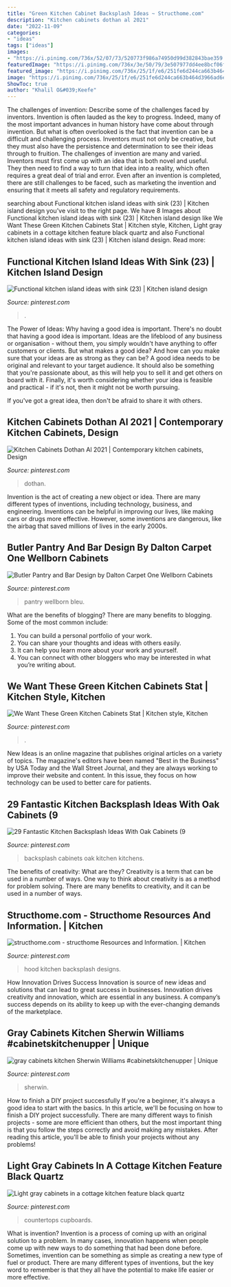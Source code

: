 ```yaml
---
title: "Green Kitchen Cabinet Backsplash Ideas ~ Structhome.com"
description: "Kitchen cabinets dothan al 2021"
date: "2022-11-09"
categories:
- "ideas"
tags: ["ideas"]
images:
- "https://i.pinimg.com/736x/52/07/73/520773f986a74950d99d382843bae359.jpg"
featuredImage: "https://i.pinimg.com/736x/3e/50/79/3e507977dd4ee8bcf06f09d4bf4c051d.jpg"
featured_image: "https://i.pinimg.com/736x/25/1f/e6/251fe6d244ca663b464d3966ad6eb944.jpg"
image: "https://i.pinimg.com/736x/25/1f/e6/251fe6d244ca663b464d3966ad6eb944.jpg"
ShowToc: true
author: "Khalil O&#039;Keefe"
---
```



The challenges of invention: Describe some of the challenges faced by inventors.
Invention is often lauded as the key to progress. Indeed, many of the most important advances in human history have come about through invention. But what is often overlooked is the fact that invention can be a difficult and challenging process. Inventors must not only be creative, but they must also have the persistence and determination to see their ideas through to fruition.
The challenges of invention are many and varied. Inventors must first come up with an idea that is both novel and useful. They then need to find a way to turn that idea into a reality, which often requires a great deal of trial and error. Even after an invention is completed, there are still challenges to be faced, such as marketing the invention and ensuring that it meets all safety and regulatory requirements.

	

		
searching about Functional kitchen island ideas with sink (23) | Kitchen island design you've visit to the right page. We have 8 Images about Functional kitchen island ideas with sink (23) | Kitchen island design like We Want These Green Kitchen Cabinets Stat | Kitchen style, Kitchen, Light gray cabinets in a cottage kitchen feature black quartz and also Functional kitchen island ideas with sink (23) | Kitchen island design. Read more:
		
    
## Functional Kitchen Island Ideas With Sink (23) | Kitchen Island Design

<img loading=lazy src="https://i.pinimg.com/736x/3c/84/6b/3c846b2a91734ed0f3c2061aaaaf3614.jpg" onerror="this.onerror=null;this.src='https://tse2.mm.bing.net/th?id=OIP.tviXXvRI4gGRrM8eG4IApQHaJ3&amp;pid=15.1';" alt="Functional kitchen island ideas with sink (23) | Kitchen island design">

_Source: pinterest.com_

>. 

	

The Power of Ideas: Why having a good idea is important.
There's no doubt that having a good idea is important. Ideas are the lifeblood of any business or organisation - without them, you simply wouldn't have anything to offer customers or clients. But what makes a good idea? And how can you make sure that your ideas are as strong as they can be?
A good idea needs to be original and relevant to your target audience. It should also be something that you're passionate about, as this will help you to sell it and get others on board with it. Finally, it's worth considering whether your idea is feasible and practical - if it's not, then it might not be worth pursuing.

If you've got a great idea, then don't be afraid to share it with others.

    
## Kitchen Cabinets Dothan Al 2021 | Contemporary Kitchen Cabinets, Design

<img loading=lazy src="https://i.pinimg.com/736x/6f/3c/76/6f3c76859b6cdd6fe6b5cf9c68688c11.jpg" onerror="this.onerror=null;this.src='https://tse4.mm.bing.net/th?id=OIP.xqq_MHwXLq_6Zde9lEK_dQHaLE&amp;pid=15.1';" alt="Kitchen Cabinets Dothan Al 2021 | Contemporary kitchen cabinets, Design">

_Source: pinterest.com_

>dothan. 

	

Invention is the act of creating a new object or idea. There are many different types of inventions, including technology, business, and engineering. Inventions can be helpful in improving our lives, like making cars or drugs more effective. However, some inventions are dangerous, like the airbag that saved millions of lives in the early 2000s.

    
## Butler Pantry And Bar Design By Dalton Carpet One Wellborn Cabinets

<img loading=lazy src="https://i.pinimg.com/736x/25/1f/e6/251fe6d244ca663b464d3966ad6eb944.jpg" onerror="this.onerror=null;this.src='https://tse3.mm.bing.net/th?id=OIP.OTmCVsAz7MsWo1ZCmxOmnQHaOD&amp;pid=15.1';" alt="Butler Pantry and Bar Design by Dalton Carpet One Wellborn Cabinets">

_Source: pinterest.com_

>pantry wellborn bleu. 

	

What are the benefits of blogging?
There are many benefits to blogging. Some of the most common include: 
1. You can build a personal portfolio of your work. 
2. You can share your thoughts and ideas with others easily. 
3. It can help you learn more about your work and yourself. 
4. You can connect with other bloggers who may be interested in what you’re writing about. 

    
## We Want These Green Kitchen Cabinets Stat | Kitchen Style, Kitchen

<img loading=lazy src="https://i.pinimg.com/736x/fa/ce/8e/face8ea7e71437e5b503b968e8bd4f17.jpg" onerror="this.onerror=null;this.src='https://tse2.mm.bing.net/th?id=OIP.Iaf74wO3fAL1DLC4E0Rb3QHaKX&amp;pid=15.1';" alt="We Want These Green Kitchen Cabinets Stat | Kitchen style, Kitchen">

_Source: pinterest.com_

>. 

	

New Ideas is an online magazine that publishes original articles on a variety of topics. The magazine's editors have been named "Best in the Business" by USA Today and the Wall Street Journal, and they are always working to improve their website and content. In this issue, they focus on how technology can be used to better care for patients.

    
## 29 Fantastic Kitchen Backsplash Ideas With Oak Cabinets (9

<img loading=lazy src="https://i.pinimg.com/736x/45/21/f2/4521f24107f3503207bbb9dccb944a8d.jpg" onerror="this.onerror=null;this.src='https://tse2.mm.bing.net/th?id=OIP.eIYT1bMJEyH0lJuYxw12ZwHaLD&amp;pid=15.1';" alt="29 Fantastic Kitchen Backsplash Ideas With Oak Cabinets (9">

_Source: pinterest.com_

>backsplash cabinets oak kitchen kitchens. 

	

The benefits of creativity: What are they?
Creativity is a term that can be used in a number of ways. One way to think about creativity is as a method for problem solving. There are many benefits to creativity, and it can be used in a number of ways.

    
## Structhome.com - Structhome Resources And Information. | Kitchen

<img loading=lazy src="https://i.pinimg.com/736x/b1/0e/03/b10e03ddc4552edc8c085b1323d2ed02.jpg" onerror="this.onerror=null;this.src='https://tse1.mm.bing.net/th?id=OIP.1nb42czoS8STR8WMZ0H7-wHaL1&amp;pid=15.1';" alt="structhome.com - structhome Resources and Information. | Kitchen">

_Source: pinterest.com_

>hood kitchen backsplash designs. 

	

How Innovation Drives Success
Innovation is source of new ideas and solutions that can lead to great success in businesses. Innovation drives creativity and innovation, which are essential in any business. A company’s success depends on its ability to keep up with the ever-changing demands of the marketplace.

    
## Gray Cabinets Kitchen Sherwin Williams #cabinetskitchenupper | Unique

<img loading=lazy src="https://i.pinimg.com/736x/3e/50/79/3e507977dd4ee8bcf06f09d4bf4c051d.jpg" onerror="this.onerror=null;this.src='https://tse3.mm.bing.net/th?id=OIP.YGcAX0-z04ji7n9YMVKQbQHaLH&amp;pid=15.1';" alt="gray cabinets kitchen Sherwin Williams #cabinetskitchenupper | Unique">

_Source: pinterest.com_

>sherwin. 

	

How to finish a DIY project successfully
If you're a beginner, it's always a good idea to start with the basics. In this article, we'll be focusing on how to finish a DIY project successfully. There are many different ways to finish projects - some are more efficient than others, but the most important thing is that you follow the steps correctly and avoid making any mistakes. After reading this article, you'll be able to finish your projects without any problems!

    
## Light Gray Cabinets In A Cottage Kitchen Feature Black Quartz

<img loading=lazy src="https://i.pinimg.com/736x/52/07/73/520773f986a74950d99d382843bae359.jpg" onerror="this.onerror=null;this.src='https://tse2.mm.bing.net/th?id=OIP.epVFreSpmaqMnL0MbuerDQHaLH&amp;pid=15.1';" alt="Light gray cabinets in a cottage kitchen feature black quartz">

_Source: pinterest.com_

>countertops cupboards. 

	

What is invention?
Invention is a process of coming up with an original solution to a problem. In many cases, innovation happens when people come up with new ways to do something that had been done before. Sometimes, invention can be something as simple as creating a new type of fuel or product. There are many different types of inventions, but the key word to remember is that they all have the potential to make life easier or more effective.

